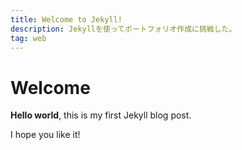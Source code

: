 ```yaml
---
title: Welcome to Jekyll!
description: Jekyllを使ってポートフォリオ作成に挑戦した。
tag: web
---
```


# Welcome

**Hello world**, this is my first Jekyll blog post.

I hope you like it!